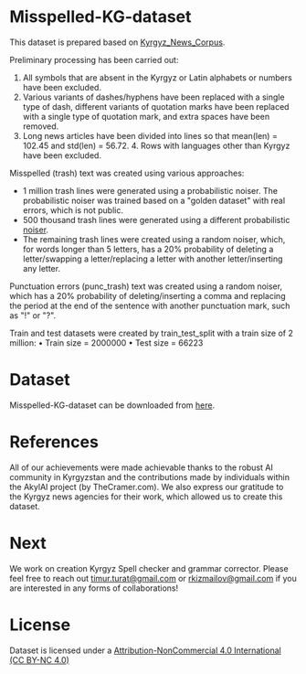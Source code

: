 # Misspelled-KG-dataset

This dataset is prepared based on [Kyrgyz_News_Corpus](https://huggingface.co/datasets/the-cramer-project/Kyrgyz_News_Corpus).

Preliminary processing has been carried out: 
1. All symbols that are absent in the Kyrgyz or Latin alphabets or numbers have been excluded.
2. Various variants of dashes/hyphens have been replaced with a single type of dash, different variants of quotation marks have been replaced with a single type of quotation mark, and extra spaces have been removed.
3. Long news articles have been divided into lines so that mean(len) = 102.45 and std(len) = 56.72. 4. Rows with languages other than Kyrgyz have been excluded.

Misspelled (trash) text was created using various approaches: 
 * 1 million trash lines were generated using a probabilistic noiser. The probabilistic noiser was trained based on a "golden dataset" with real errors, which is not public. 
 * 500 thousand trash lines were generated using a different probabilistic [noiser](https://github.com/ai-forever/sage.git). 
 * The remaining trash lines were created using a random noiser, which, for words longer than 5 letters, has a 20% probability of deleting a letter/swapping a letter/replacing a letter with another letter/inserting any letter.

Punctuation errors (punc_trash) text was created using a random noiser, which has a 20% probability of deleting/inserting a comma and replacing the period at the end of the sentence with another punctuation mark, such as "!" or "?".

Train and test datasets were created by train_test_split with a train size of 2 million: • Train size = 2000000 • Test size = 66223

# Dataset
Misspelled-KG-dataset can be downloaded from [here](https://huggingface.co/datasets/the-cramer-project/Misspelled-KG-dataset).

# References
All of our achievements were made achievable thanks to the robust AI community in Kyrgyzstan and the contributions made by individuals within the AkylAI project (by TheCramer.com). We also express our gratitude to the Kyrgyz news agencies for their work, which allowed us to create this dataset.

# Next
We work on creation Kyrgyz Spell checker and grammar corrector. Please feel free to reach out timur.turat@gmail.com or rkizmailov@gmail.com if you are interested in any forms of collaborations!

# License
Dataset is licensed under a [Attribution-NonCommercial 4.0 International (CC BY-NC 4.0)](https://creativecommons.org/licenses/by-nc/4.0/)
